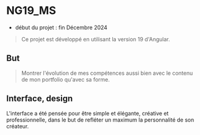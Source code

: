 # NG19_MS
- début du projet : fin Décembre 2024
> Ce projet est développé en utilisant la version 19 d'Angular.

## But
> Montrer l'évolution de mes compétences aussi bien avec le contenu de mon portfolio qu'avec sa forme.

## Interface, design
L'interface a été pensée pour être simple et élégante, créative et professionnelle, dans le but de refléter un maximum la personnalité de son créateur.

